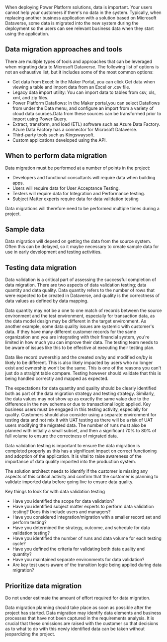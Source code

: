 When deploying Power Platform solutions, data is important. Your users cannot help your customers if there's no data in the system. Typically, when replacing another business application with a solution based on Microsoft Dataverse, some data is migrated into the new system during the deployment so the users can see relevant business data when they start using the application.

## Data migration approaches and tools

There are multiple types of tools and approaches that can be leveraged when migrating data to Microsoft Dataverse. The following list of options is not an exhaustive list, but it includes some of the most common options:

- Get data from Excel: In the Maker Portal, you can click Get data when viewing a table and import data from an Excel or .csv file.
- Legacy data import utility: You can import data to tables from csv, xls, xml, and zip files.
- Power Platform Dataflows: In the Maker portal,you can select Dataflows from under the Data menu, and configure an import from a variety of cloud data sources.Data from these sources can be transformed prior to import using Power Query.
- Extract, transform, and load (ETL) software such as Azure Data Factory. Azure Data Factory has a connector for Microsoft Dataverse.
- Third-party tools such as Kingswaysoft.
- Custom applications developed using the API.

## When to perform data migration

Data migration must be performed at a number of points in the project:

- Developers and functional consultants will require data when building apps.
- Users will require data for User Acceptance Testing.
- Testers will require data for Integration and Performance testing.
- Subject Matter experts require data for data validation testing

Data migrations will therefore need to be performed multiple times during a project.

## Sample data

Data migration will depend on getting the data from the source system. Often this can be delayed, so it maybe necessary to create sample data for use in early development and testing activities.

## Testing data migration

Data validation is a critical part of assessing the successful completion of data migration. There are two aspects of data validation testing; data quantity and data quality. Data quantity refers to the number of rows that were expected to be created in Dataverse, and quality is the correctness of data values as defined by data mapping.

Data quantity may not be a one to one match of records between the source environment and the test environment, especially for transaction data, as the data model design may be different in the target environment. As another example, some data quality issues are systemic with customer's data. If they have many different customer records for the same organization and you are integrating with their financial system, you're limited in how much you can improve their data. The testing team needs to be aware of issues like this to be effective at executing their testing plan.

Data like record ownership and the created on/by and modified on/by is likely to be different. This is also likely impacted by users who no longer exist and ownership won't be the same. This is one of the reasons you can't just do a straight table compare. Testing however should validate that this is being handled correctly and mapped as expected.

The expectations for data quantity and quality should be clearly identified both as part of the data migration strategy and testing strategy. Similarly, the data values may not show up as exactly the same value due to the difference in the new schema or due to transactional logic applied. Key business users must be engaged in this testing activity, especially for quality. Customers should also consider using a separate environment for testing data and not mix it with UAT testing as there will be a risk of UAT users modifying the migrated data. The number of runs must also be planned with initially a small subset, and then a significant 70% to 80% of full volume to ensure the correctness of migrated data.

Data validation testing is important to ensure the data migration is completed properly as this has a significant impact on correct functioning and adoption of the application. It is vital to raise awareness of the importance of data quality imported into the production system.

The solution architect needs to identify if the customer is missing any aspects of this critical activity and confirm that the customer is planning to validate imported data before going live to ensure data quality.

Key things to look for with data validation testing

- Have you identified the scope for data validation?
- Have you identified subject matter experts to perform data validation testing? Does this include users and managers?
- Have you considered integration/migration with a smaller record set and perform testing?
- Have you determined the strategy, outcome, and schedule for data validation testing?
- Have you identified the number of runs and data volume for each testing cycle?
- Have you defined the criteria for validating both data quality and quantity?
- Have you maintained separate environments for data validation?
- Are key test users aware of the transition logic being applied during data migration?

## Prioritize data migration

Do not under estimate the amount of effort required for data migration.

Data migration planning should take place as soon as possible after the project has started. Data migration may identify data elements and business processes that have not been captured in the requirements analysis. It is crucial that these omissions are raised with the customer so that decisions as to what to do with this newly identified data can be taken without jeopardizing the project.
